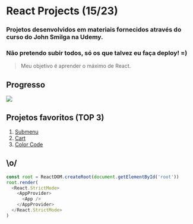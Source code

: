 # React Projects (15/23)

### Projetos desenvolvidos em materiais fornecidos através do curso do John Smilga na Udemy.
### Não pretendo subir todos, só os que talvez eu faça deploy! =)

> Meu objetivo é aprender o máximo de React.

## Progresso

![](https://geps.dev/progress/65)

## Projetos favoritos (TOP 3)
1. [Submenu](https://submenu-stripe-react.netlify.app/)
2. [Cart](https://phone-cart-react.netlify.app/)
3. [Color Code](https://color-code-react.netlify.app/)

## \o/

```javascript
const root = ReactDOM.createRoot(document.getElementById('root'))
root.render(
  <React.StrictMode>
    <AppProvider>
      <App />
    </AppProvider>
  </React.StrictMode>
)
```
